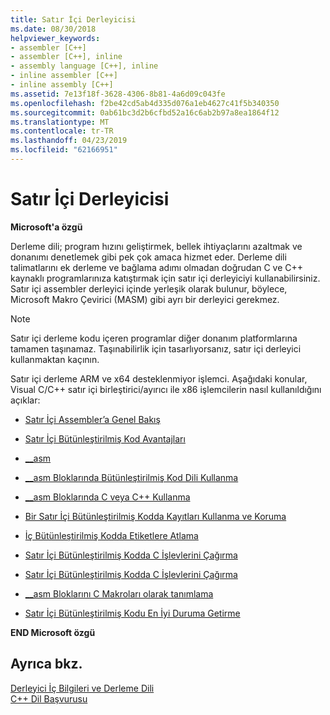 ```yaml
---
title: Satır İçi Derleyicisi
ms.date: 08/30/2018
helpviewer_keywords:
- assembler [C++]
- assembler [C++], inline
- assembly language [C++], inline
- inline assembler [C++]
- inline assembly [C++]
ms.assetid: 7e13f18f-3628-4306-8b81-4a6d09c043fe
ms.openlocfilehash: f2be42cd5ab4d335d076a1eb4627c41f5b340350
ms.sourcegitcommit: 0ab61bc3d2b6cfbd52a16c6ab2b97a8ea1864f12
ms.translationtype: MT
ms.contentlocale: tr-TR
ms.lasthandoff: 04/23/2019
ms.locfileid: "62166951"
---
```

# <a name="inline-assembler"></a>Satır İçi Derleyicisi

**Microsoft'a özgü**

Derleme dili; program hızını geliştirmek, bellek ihtiyaçlarını azaltmak ve donanımı denetlemek gibi pek çok amaca hizmet eder. Derleme dili talimatlarını ek derleme ve bağlama adımı olmadan doğrudan C ve C++ kaynaklı programlarınıza katıştırmak için satır içi derleyiciyi kullanabilirsiniz. Satır içi assembler derleyici içinde yerleşik olarak bulunur, böylece, Microsoft Makro Çevirici (MASM) gibi ayrı bir derleyici gerekmez.

> [!NOTE]
>  Satır içi derleme kodu içeren programlar diğer donanım platformlarına tamamen taşınamaz. Taşınabilirlik için tasarlıyorsanız, satır içi derleyici kullanmaktan kaçının.

Satır içi derleme ARM ve x64 desteklenmiyor işlemci.  Aşağıdaki konular, Visual C/C++ satır içi birleştirici/ayırıcı ile x86 işlemcilerin nasıl kullanıldığını açıklar:

- [Satır İçi Assembler’a Genel Bakış](../../assembler/inline/inline-assembler-overview.md)

- [Satır İçi Bütünleştirilmiş Kod Avantajları](../../assembler/inline/advantages-of-inline-assembly.md)

- [__asm](../../assembler/inline/asm.md)

- [__asm Bloklarında Bütünleştirilmiş Kod Dili Kullanma](../../assembler/inline/using-assembly-language-in-asm-blocks.md)

- [__asm Bloklarında C veya C++ Kullanma](../../assembler/inline/using-c-or-cpp-in-asm-blocks.md)

- [Bir Satır İçi Bütünleştirilmiş Kodda Kayıtları Kullanma ve Koruma](../../assembler/inline/using-and-preserving-registers-in-inline-assembly.md)

- [İç Bütünleştirilmiş Kodda Etiketlere Atlama](../../assembler/inline/jumping-to-labels-in-inline-assembly.md)

- [Satır İçi Bütünleştirilmiş Kodda C İşlevlerini Çağırma](../../assembler/inline/calling-c-functions-in-inline-assembly.md)

- [Satır İçi Bütünleştirilmiş Kodda C İşlevlerini Çağırma](../../assembler/inline/calling-cpp-functions-in-inline-assembly.md)

- [__asm Bloklarını C Makroları olarak tanımlama](../../assembler/inline/defining-asm-blocks-as-c-macros.md)

- [Satır İçi Bütünleştirilmiş Kodu En İyi Duruma Getirme](../../assembler/inline/optimizing-inline-assembly.md)

**END Microsoft özgü**

## <a name="see-also"></a>Ayrıca bkz.

[Derleyici İç Bilgileri ve Derleme Dili](../../intrinsics/compiler-intrinsics-and-assembly-language.md)<br/>
[C++ Dil Başvurusu](../../cpp/cpp-language-reference.md)<br/>